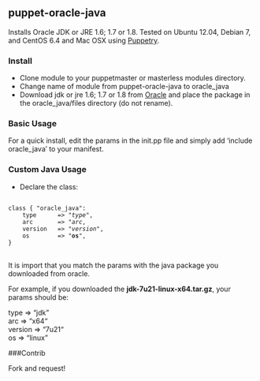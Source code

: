 puppet-oracle-java
------------------

Installs Oracle JDK or JRE 1.6; 1.7 or 1.8. Tested on Ubuntu 12.04, Debian 7, and CentOS 6.4 and Mac OSX using [Puppetry](https://github.com/drogerschariot/Puppetry). 


### Install ###

- Clone module to your puppetmaster or masterless modules directory.
- Change name of module from puppet-oracle-java to oracle_java
- Download jdk or jre 1.6; 1.7 or 1.8 from [Oracle](http://www.oracle.com/technetwork/java/javase/downloads/index.html) and place the package in the oracle_java/files directory (do not rename).

### Basic Usage ###

For a quick install, edit the params in the init.pp file and simply add ‘include oracle_java’ to your manifest.

### Custom Java Usage ###

- Declare the class:
<pre>
<code>
class { "oracle_java":
&nbsp;&nbsp;&nbsp; type      => "<i>type</i>",
&nbsp;&nbsp;&nbsp; arc       => "<i>arc</i>,
&nbsp;&nbsp;&nbsp; version   => "<i>version</i>",
&nbsp;&nbsp;&nbsp; os        => "<b>os</b>", 
}
</code>
</pre>

It is import that you match the params with the java package you downloaded from oracle.

For example, if you downloaded the <b>jdk-7u21-linux-x64.tar.gz</b>, your params should be:

 type     => “jdk”<br />
 arc      => “x64“<br />
 version  => “7u21“<br />
 os       => “linux”<br />
 

###Contrib
 
 Fork and request!
 
